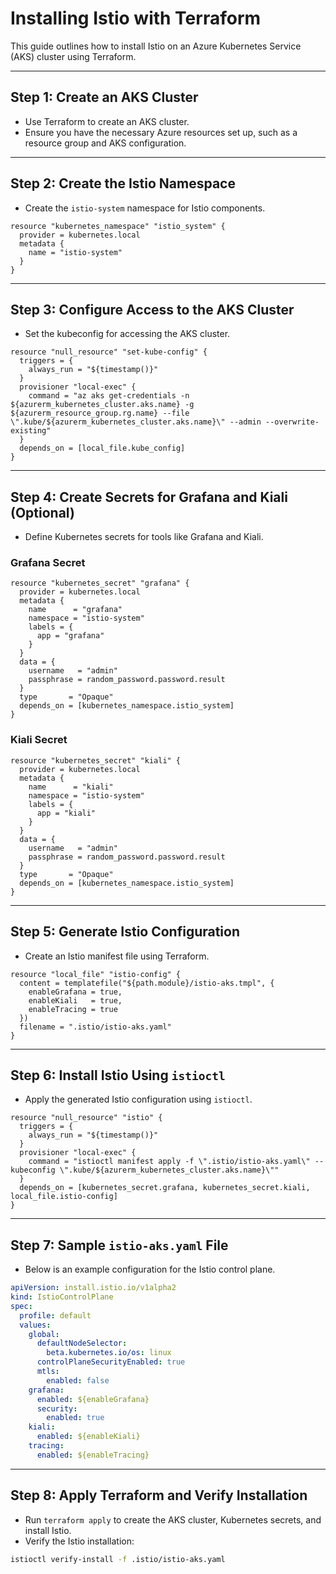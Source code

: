 # Installing Istio with Terraform

This guide outlines how to install Istio on an Azure Kubernetes Service (AKS) cluster using Terraform.

---

## Step 1: Create an AKS Cluster
- Use Terraform to create an AKS cluster.
- Ensure you have the necessary Azure resources set up, such as a resource group and AKS configuration.

---

## Step 2: Create the Istio Namespace
- Create the `istio-system` namespace for Istio components.

```hcl
resource "kubernetes_namespace" "istio_system" {
  provider = kubernetes.local
  metadata {
    name = "istio-system"
  }
}
```

---

## Step 3: Configure Access to the AKS Cluster
- Set the kubeconfig for accessing the AKS cluster.

```hcl
resource "null_resource" "set-kube-config" {
  triggers = {
    always_run = "${timestamp()}"
  }
  provisioner "local-exec" {
    command = "az aks get-credentials -n ${azurerm_kubernetes_cluster.aks.name} -g ${azurerm_resource_group.rg.name} --file \".kube/${azurerm_kubernetes_cluster.aks.name}\" --admin --overwrite-existing"
  }
  depends_on = [local_file.kube_config]
}
```

---

## Step 4: Create Secrets for Grafana and Kiali (Optional)
- Define Kubernetes secrets for tools like Grafana and Kiali.

### Grafana Secret
```hcl
resource "kubernetes_secret" "grafana" {
  provider = kubernetes.local
  metadata {
    name      = "grafana"
    namespace = "istio-system"
    labels = {
      app = "grafana"
    }
  }
  data = {
    username   = "admin"
    passphrase = random_password.password.result
  }
  type       = "Opaque"
  depends_on = [kubernetes_namespace.istio_system]
}
```

### Kiali Secret
```hcl
resource "kubernetes_secret" "kiali" {
  provider = kubernetes.local
  metadata {
    name      = "kiali"
    namespace = "istio-system"
    labels = {
      app = "kiali"
    }
  }
  data = {
    username   = "admin"
    passphrase = random_password.password.result
  }
  type       = "Opaque"
  depends_on = [kubernetes_namespace.istio_system]
}
```

---

## Step 5: Generate Istio Configuration
- Create an Istio manifest file using Terraform.

```hcl
resource "local_file" "istio-config" {
  content = templatefile("${path.module}/istio-aks.tmpl", {
    enableGrafana = true,
    enableKiali   = true,
    enableTracing = true
  })
  filename = ".istio/istio-aks.yaml"
}
```

---

## Step 6: Install Istio Using `istioctl`
- Apply the generated Istio configuration using `istioctl`.

```hcl
resource "null_resource" "istio" {
  triggers = {
    always_run = "${timestamp()}"
  }
  provisioner "local-exec" {
    command = "istioctl manifest apply -f \".istio/istio-aks.yaml\" --kubeconfig \".kube/${azurerm_kubernetes_cluster.aks.name}\""
  }
  depends_on = [kubernetes_secret.grafana, kubernetes_secret.kiali, local_file.istio-config]
}
```

---

## Step 7: Sample `istio-aks.yaml` File
- Below is an example configuration for the Istio control plane.

```yaml
apiVersion: install.istio.io/v1alpha2
kind: IstioControlPlane
spec:
  profile: default
  values:
    global:
      defaultNodeSelector:
        beta.kubernetes.io/os: linux
      controlPlaneSecurityEnabled: true
      mtls:
        enabled: false
    grafana:
      enabled: ${enableGrafana}
      security:
        enabled: true
    kiali:
      enabled: ${enableKiali}
    tracing:
      enabled: ${enableTracing}
```

---

## Step 8: Apply Terraform and Verify Installation
- Run `terraform apply` to create the AKS cluster, Kubernetes secrets, and install Istio.
- Verify the Istio installation:

```bash
istioctl verify-install -f .istio/istio-aks.yaml
```
